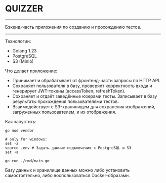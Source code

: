 # QUIZZER

---

Бэкенд-часть приложения по созданию и прохождению тестов.

---

Технологии: 

- Golang 1.23
- PostgreSQL
- S3 (Minio)

Что делает приложение:

- Принимает и обрабатывает от фронтенд-части запросы по HTTP API.
- Сохраняет пользователя в базу, проверяет корректность входа и генерирует JWT-токены (accessToken, refreshToken).
- Сохраняет и отдаёт заведённые юзерами тесты. Записывает в базу результаты прохождения пользователями тестов.
- Взаимодействует с S3-хранилищем для сохранения изображений, загруженных пользователем, и их отображения.

Как запустить: 

```
go mod vendor

# only for windows:
set -a 
source .env # Задать данные подключения к PostgreSQL и S3
set +a

go run ./cmd/main.go
```

Базу данных и хранилище данных можно либо установить самостоятельно, либо воспользоваться Docker-образами.